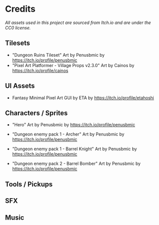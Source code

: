 # Credits

*All assets used in this project are sourced from Itch.io and are under the CC0 license.*

## Tilesets
- "Dungeon Ruins Tileset" Art by Penusbmic by https://itch.io/profile/penusbmic
- "Pixel Art Platformer - Village Props v2.3.0" Art by Cainos by https://itch.io/profile/cainos

## UI Assets
- Fantasy Minimal Pixel Art GUI by ETA by https://itch.io/profile/etahoshi

## Characters / Sprites
- "Hero" Art by Penusbmic by https://itch.io/profile/penusbmic

- "Dungeon enemy pack 1 - Archer" Art by Penusbmic by https://itch.io/profile/penusbmic
- "Dungeon enemy pack 1 - Barrel Knight" Art by Penusbmic by https://itch.io/profile/penusbmic

- "Dungeon enemy pack 2 - Barrel Bomber" Art by Penusbmic by https://itch.io/profile/penusbmic

## Tools / Pickups


## SFX


## Music
